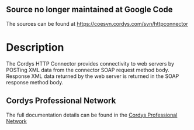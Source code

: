 ## Source no longer maintained at Google Code ##

The sources can be found at https://coesvn.cordys.com/svn/httpconnector

# Description #
The Cordys HTTP Connector provides connectivity to web servers by POSTing XML data from the connector SOAP request method body. Response XML data returned by the web server is returned in the SOAP response method body.

## Cordys Professional Network ##
The full documentation details can be found in the [Cordys Professional Network ](https://wiki.cordys.com/x/zCZaCw)